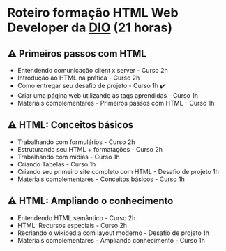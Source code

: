 # Roteiro formação HTML Web Developer da [DIO](https://dio.me) (21 horas)

## ⚠️ Primeiros passos com HTML 
- Entendendo comunicação client x server - Curso 2h
- Introdução ao HTML na prática - Curso 2h
- Como entregar seu desafio de projeto - Curso 1h ✔️
- Criar uma página web utilizando as tags aprendidas - Curso 1h
- Materiais complementares - Primeiros passos com HTML - Curso 1h

## ⚠️ HTML: Conceitos básicos
- Trabalhando com formulários - Curso 2h
- Estruturando seu HTML + formatações - Curso 2h
- Trabalhando com mídias - Curso 1h
- Criando Tabelas - Curso 1h
- Criando seu primeiro site completo com HTML - Desafio de projeto 1h
- Materiais complementares - Conceitos básicos - Curso 1h

## ⚠️ HTML: Ampliando o conhecimento
- Entendendo HTML semântico - Curso 2h
- HTML: Recursos especiais - Curso 2h
- Recriando o wikipedia com layout moderno - Desafio de projeto 1h
- Materiais complementares - Ampliando conhecimento - Curso 1h
